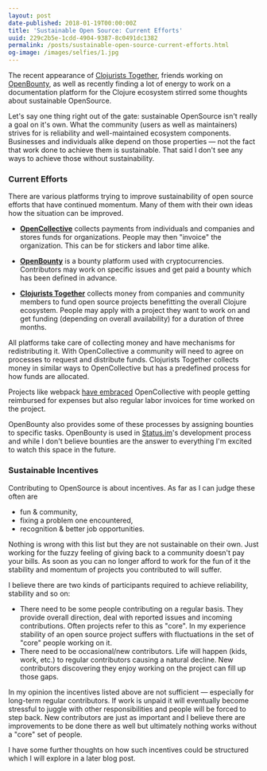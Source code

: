 ```yaml
---
layout: post
date-published: 2018-01-19T00:00:00Z
title: 'Sustainable Open Source: Current Efforts'
uuid: 229c2b5e-1cdd-4904-9387-8c0491dc1382
permalink: /posts/sustainable-open-source-current-efforts.html
og-image: /images/selfies/1.jpg
---
```


The recent appearance of [Clojurists Together](http://clojuriststogether.org/),
friends working on [OpenBounty](https://openbounty.status.im/), as well as recently
finding a lot of energy to work on a documentation platform for the Clojure
ecosystem stirred some thoughts about sustainable OpenSource.

Let's say one thing right out of the gate: sustainable OpenSource
isn't really a goal on it's own. What the community (users as well as
maintainers) strives for is reliability and well-maintained ecosystem
components. Businesses and individuals alike depend on those
properties — not the fact that work done to achieve them is
sustainable. That said I don't see any ways to achieve those without sustainability.

### Current Efforts

There are various platforms trying to improve sustainability of open source
efforts that have continued momentum. Many of them with their own ideas how
the situation can be improved.

- [**OpenCollective**](https://opencollective.com) collects payments from
individuals and companies and stores funds for organizations. People may then
"invoice" the organization. This can be for stickers and labor time alike.

- [**OpenBounty**](https://openbounty.status.im/) is a bounty platform used
with cryptocurrencies. Contributors may work on specific issues and get paid
a bounty which has been defined in advance.

- [**Clojurists Together**](https://clojuriststogether.org/) collects
money from companies and community members to fund open source
projects benefitting the overall Clojure ecosystem. People may apply
with a project they want to work on and get funding (depending on
overall availability) for a duration of three months.

All platforms take care of collecting money and have mechanisms for
redistributing it. With OpenCollective a community will need to agree on
processes to request and distribute funds. Clojurists Together collects money
in similar ways to OpenCollective but has a predefined process for
how funds are allocated.

Projects like webpack [have embraced](https://opencollective.com/webpack/expenses) 
OpenCollective with people getting reimbursed for expenses but also
regular labor invoices for time worked on the project.

OpenBounty also provides some of these processes by assigning bounties
to specific tasks. OpenBounty is used in
[Status.im](https://status.im/)'s development process and while I
don't believe bounties are the answer to everything I'm excited to
watch this space in the future.

### Sustainable Incentives

Contributing to OpenSource is about incentives. As far as I can judge these often are

- fun & community,
- fixing a problem one encountered,
- recognition & better job opportunities.

Nothing is wrong with this list but they are not sustainable on their
own. Just working for the fuzzy feeling of giving back to a community
doesn't pay your bills.
As soon as you can no longer afford to work for the fun of it the stability
and momentum of projects you contributed to will suffer.

I believe there are two kinds of participants required to achieve reliability, stability and so on:

- There need to be some people contributing on a regular basis. They provide
overall direction, deal with reported issues and incoming contributions.
Often projects refer to this as "core". In my experience stability of an open
source project suffers with fluctuations in the set of "core" people working on it.
- There need to be occasional/new contributors. Life will happen
(kids, work, etc.) to regular contributors causing a natural
decline. New contributors discovering they enjoy working on the
project can fill up those gaps.

In my opinion the incentives listed above are not sufficient —
especially for long-term regular contributors. If work is unpaid it
will eventually become stressful to juggle with other responsibilities
and people will be forced to step back. New contributors are just as
important and I believe there are improvements to be done there as
well but ultimately nothing works without a "core" set of people.

I have some further thoughts on how such incentives could be
structured which I will explore in a later blog post.
